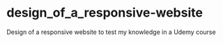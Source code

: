 # design_of_a_responsive-website
Design of a responsive website to test my knowledge in a Udemy course
